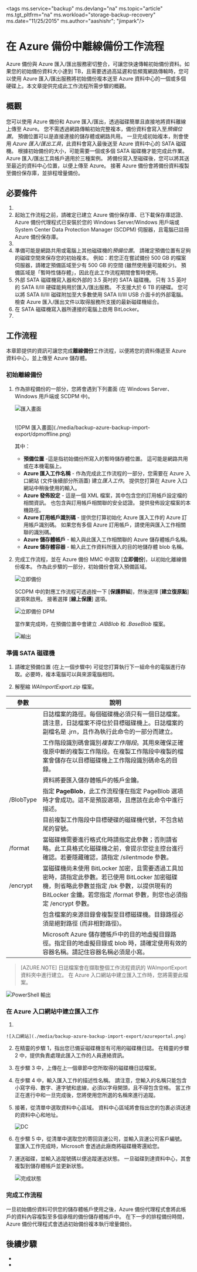 <properties
   pageTitle="Azure 備份 - 離線備份或使用 Azure 匯入/匯出服務進行初始植入 | Microsoft Azure"
   description="了解 Azure 備份如何讓您使用 Azure 匯入/匯出服務在網路上傳送資料。此文章說明如何使用 Azure 匯入/匯出服務離線植入初始備份資料"
   services="backup"
   documentationCenter=""
   authors="aashishr"
   manager="shreeshd"
   editor=""/>
<tags
   ms.service="backup"
   ms.devlang="na"
   ms.topic="article"
   ms.tgt_pltfrm="na"
   ms.workload="storage-backup-recovery"
   ms.date="11/25/2015"
   ms.author="aashishr"; "jimpark"/>


# 在 Azure 備份中離線備份工作流程

Azure 備份與 Azure 匯入/匯出服務密切整合，可讓您快速傳輸初始備份資料。如果您的初始備份資料大小達到 TB，且需要透過高延遲和低頻寬網路傳輸時，您可以使用 Azure 匯入/匯出服務將初始備份複本送至 Azure 資料中心的一個或多個硬碟上。本文章提供完成此工作流程所需步驟的概觀。

## 概觀

您可以使用 Azure 備份和 Azure 匯入/匯出，透過磁碟簡單且直接地將資料離線上傳至 Azure。 您不需透過網路傳輸初始完整複本，備份資料會寫入至*預備位置*。 預備位置可以是直接連接的儲存體或網路共用。 一旦完成初始複本，則會使用 *Azure 匯入/匯出工具*，此資料會寫入最後送至 Azure 資料中心的 SATA 磁碟機。 根據初始備份的大小，可能需要一個或多個 SATA 磁碟機才能完成此作業。 Azure 匯入/匯出工具帳戶適用於三種案例。 將備份寫入至磁碟後，您可以將其送至最近的資料中心位置，以便上傳至 Azure。 接著 Azure 備份會將備份資料複製至備份保存庫，並排程增量備份。

## 必要條件

1. 
2. 起始工作流程之前，請確定已建立 Azure 備份保存庫、已下載保存庫認證、Azure 備份代理程式已安裝於您的 Windows Server/Windows 用戶端或 System Center Data Protection Manager (SCDPM) 伺服器，且電腦已註冊 Azure 備份保存庫。
3. 
4. 準備可能是網路共用或電腦上其他磁碟機的*預備位置*。 請確定預備位置有足夠的磁碟空間來保存您的初始複本。 例如：若您正在嘗試備份 500 GB 的檔案伺服器，請確定預備區域至少有 500 GB 的空間 (雖然使用量可能較少)。 預備區域是「暫時性儲存體」，因此在此工作流程期間會暫時使用。
5. 外部 SATA 磁碟機寫入器和外部的 3.5 英吋的 SATA 磁碟機。 只有 3.5 英吋的 SATA II/III 硬碟能夠用於匯入/匯出服務。 不支援大於 6 TB 的硬碟。 您可以將 SATA II/III 磁碟附加至大多數使用 SATA II/III USB 介面卡的外部電腦。 檢查 Azure 匯入/匯出文件以取得服務所支援的最新磁碟機組合。
6. 在 SATA 磁碟機寫入器所連接的電腦上啟用 BitLocker。
7. 

## 工作流程

本章節提供的資訊可讓您完成**離線備份**工作流程，以便將您的資料傳遞至 Azure 資料中心，並上傳至 Azure 儲存體。

### 初始離線備份

1. 作為排程備份的一部分，您將會遇到下列畫面 (在 Windows Server、Windows 用戶端或 SCDPM 中)。

    ![匯入畫面](./media/backup-azure-backup-import-export/importscreen.png)

    <br/>
    ![DPM 匯入畫面](./media/backup-azure-backup-import-export/dpmoffline.png)

    其中：

    - **預備位置** -這是指初始備份所寫入的暫時儲存體位置。 這可能是網路共用或在本機電腦上。
    - **Azure 匯入工作名稱** - 作為完成此工作流程的一部分，您需要在 Azure 入口網站 (文件後續部分所涵蓋) 建立*匯入工作*。 提供您打算在 Azure 入口網站中稍後使用的輸入。
    - **Azure 發佈設定** - 這是一個 XML 檔案，其中包含您的訂用帳戶設定檔的相關資訊。 也包含與訂用帳戶相關聯的安全認證。  提供發佈設定檔案的本機路徑。
    - **Azure 訂用帳戶識別碼** - 提供您打算初始化 Azure 匯入工作的 Azure 訂用帳戶識別碼。 如果您有多個 Azure 訂用帳戶，請使用與匯入工作相關聯的識別碼。
    - **Azure 儲存體帳戶** - 輸入與此匯入工作相關聯的 Azure 儲存體帳戶名稱。
    - **Azure 儲存體容器** - 輸入此工作資料所匯入的目的地儲存體 blob 名稱。

2. 完成工作流程，並在 Azure 備份 MMC 中選取 [**立即備份**]，以初始化離線備份複本。 作為此步驟的一部分，初始備份會寫入預備區域。

    ![立即備份](./media/backup-azure-backup-import-export/backupnow.png)

    SCDPM 中的對應工作流程可透過按一下 [**保護群組**]，然後選擇 [**建立復原點**] 選項來啟用。 接著選擇 [**線上保護**] 選項。

    ![立即備份 DPM](./media/backup-azure-backup-import-export/dpmbackupnow.png)

    當作業完成時，在預備位置中會建立 *.AIBBlob* 和 *.BaseBlob* 檔案。

    ![輸出](./media/backup-azure-backup-import-export/opbackupnow.png)

### 準備 SATA 磁碟機

1. 請確定預備位置 (在上一個步驟中) 可從您打算執行下一組命令的電腦進行存取。必要時，複本電腦可以與來源電腦相同。

2. 解壓縮 *WAImportExport.zip* 檔案。   <br/>

    


| 參數| 說明
|-------------|-------------|
| | 日誌檔案的路徑。每個磁碟機必須只有一個日誌檔案。請注意，日誌檔案不得位於目標磁碟機上。日誌檔案的副檔名是 .jrn，且作為執行此命令的一部分而建立。|
| | 工作階段識別碼會識別*複製工作階段*。其用來確保正確復原中斷的複製工作階段。在複製工作階段中複製的檔案會儲存在以目標磁碟機上工作階段識別碼命名的目錄。|
| | 資料將要匯入儲存體帳戶的帳戶金鑰。|
| /BlobType| 指定 **PageBlob**，此工作流程僅在指定 PageBlob 選項時才會成功。這不是預設選項，且應該在此命令中進行描述。|
| | 目前複製工作階段中目標硬碟的磁碟機代號，不包含結尾的冒號。|
| /format| 當磁碟機需要進行格式化時請指定此參數；否則請省略。此工具格式化磁碟機之前，會提示您從主控台進行確認。若要隱藏確認，請指定 /silentmode 參數。|
| /encrypt| 當磁碟機尚未使用 BitLocker 加密，且需要透過工具加密時，請指定此參數。若已使用 BitLocker 加密磁碟機，則省略此參數並指定 /bk 參數，以提供現有的 BitLocker 金鑰。若您指定 /format 參數，則您也必須指定 /encrypt 參數。|
| | 包含檔案的來源目錄會複製至目標磁碟機。目錄路徑必須是絕對路徑 (而非相對路徑)。|
| | Microsoft Azure 儲存體帳戶中的目的地虛擬目錄路徑。指定目的地虛擬目錄或 blob 時，請確定使用有效的容器名稱。請記住容器名稱必須是小寫。|

  > [AZURE.NOTE] 日誌檔案會在擷取整個工作流程資訊的 WAImportExport 資料夾中進行建立。 在 Azure 入口網站中建立匯入工作時，您將需要此檔案。

  ![PowerShell 輸出](./media/backup-azure-backup-import-export/psoutput.png)

### 在 Azure 入口網站中建立匯入工作

1. 

    ![入口網站](./media/backup-azure-backup-import-export/azureportal.png)

2. 在精靈的步驟 1，指出您已備妥磁碟機並有可用的磁碟機日誌。 在精靈的步驟 2 中，提供負責處理此匯入工作的人員連絡資訊。
3. 在步驟 3 中，上傳在上一個章節中您所取得的磁碟機日誌檔案。
4. 在步驟 4 中，輸入匯入工作的描述性名稱。 請注意，您輸入的名稱只能包含小寫字母、數字、連字號和底線，必須以字母開頭，且不得包含空格。 當工作正在進行中和一旦完成後，您將使用您所選的名稱來進行追蹤。
5. 接著，從清單中選取資料中心區域。 資料中心區域將會指出您的包裹必須送達的資料中心和地址。

    ![DC](./media/backup-azure-backup-import-export/dc.png)

6. 在步驟 5 中，從清單中選取您的寄回貨運公司，並輸入貨運公司客戶編號。 當匯入工作完成時，Microsoft 會透過此廠商將磁碟機寄還給您。

7. 運送磁碟，並輸入追蹤號碼以便追蹤運送狀態。 一旦磁碟到達資料中心，其會複製到儲存體帳戶並更新狀態。

    ![完成狀態](./media/backup-azure-backup-import-export/complete.png)

### 完成工作流程

一旦初始備份資料可供您的儲存體帳戶使用之後，Azure 備份代理程式會將此帳戶的資料內容複製至多個承租的備份儲存體帳戶中。 在下一步的排程備份時間，Azure 備份代理程式會透過初始備份複本執行增量備份。

## 後續步驟

- 
- 





